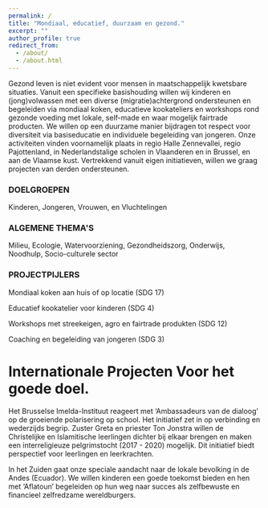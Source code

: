 ```yaml
---
permalink: /
title: "Mondiaal, educatief, duurzaam en gezond."
excerpt: ""
author_profile: true
redirect_from: 
  - /about/
  - /about.html
---
```



Gezond leven is niet evident voor mensen in maatschappelijk kwetsbare situaties. Vanuit een specifieke basishouding willen wij kinderen en
(jong)volwassen met een diverse (migratie)achtergrond ondersteunen en begeleiden via mondiaal koken, educatieve kookateliers en workshops rond
gezonde voeding met lokale, self-made en waar mogelijk fairtrade producten. We willen op een duurzame manier bijdragen tot respect voor
diversiteit via basiseducatie en individuele begeleiding van jongeren. Onze activiteiten vinden voornamelijk plaats in regio Halle Zennevallei, regio
Pajottenland, in Nederlandstalige scholen in Vlaanderen en in Brussel, en aan de Vlaamse kust. Vertrekkend vanuit eigen initiatieven, willen we graag
projecten van derden ondersteunen.

### DOELGROEPEN
Kinderen, Jongeren, Vrouwen, en Vluchtelingen

### ALGEMENE THEMA'S
Milieu, Ecologie, Watervoorziening, Gezondheidszorg, Onderwijs, Noodhulp, Socio-culturele sector

### PROJECTPIJLERS

Mondiaal koken aan huis of op locatie (SDG 17)
	
Educatief kookatelier voor kinderen (SDG 4)
	
Workshops met streekeigen, agro en fairtrade produkten (SDG 12)
	
Coaching en begeleiding van jongeren (SDG 3)

Internationale Projecten Voor het goede doel.
======

Het Brusselse Imelda-Instituut reageert met ‘Ambassadeurs van de dialoog’ op de groeiende polarisering op school. Het initiatief zet in op verbinding en wederzijds begrip. Zuster Greta en priester Ton Jonstra willen de Christelijke en Islamitische leerlingen dichter bij elkaar brengen en maken een interreligieuze pelgrimstocht (2017 - 2020) mogelijk. Dit initiatief biedt perspectief voor leerlingen en leerkrachten. 

In het Zuiden gaat onze speciale aandacht naar de lokale bevolking in de Andes (Ecuador). We willen kinderen een goede toekomst bieden en hen met ‘Aflatoun’ begeleiden op hun weg naar succes als zelfbewuste en financieel zelfredzame wereldburgers.
